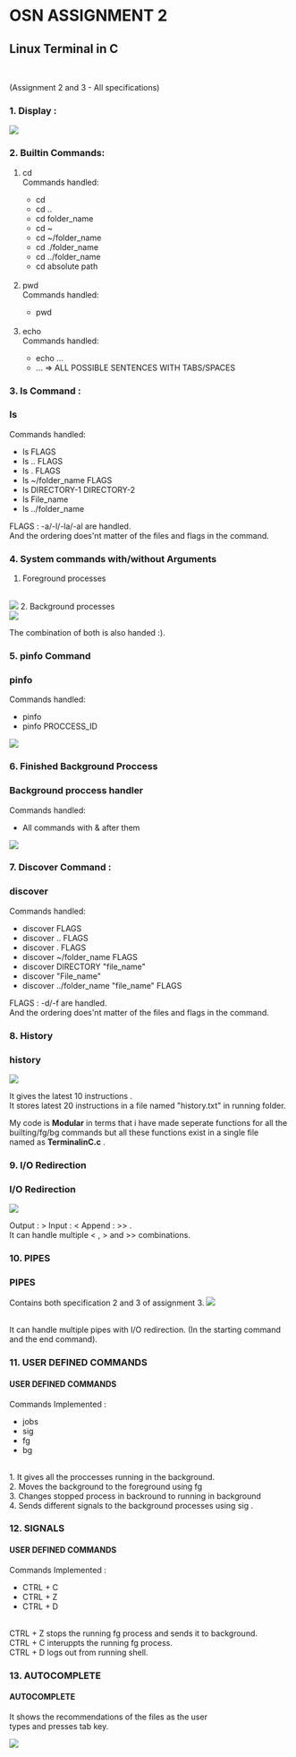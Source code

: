 # OSN ASSIGNMENT 2

## Linux Terminal in C
<br>

(Assignment 2 and 3 - All specifications)

### 1. Display :

<img src="./terminal.jpeg"></img>

### 2. Builtin Commands:
<ol>
<li>cd</li>
	Commands handled:
<ul>
<li>cd</li>
<li>cd ..</li>
<li>cd folder_name</li>
<li>cd ~</li>
<li>cd ~/folder_name</li>
<li>cd ./folder_name</li>
<li>cd ../folder_name</li>
<li>cd absolute path</li>
</ul>
<br>
<li>pwd</li>
Commands handled:
<ul>
<li>pwd</li>
</ul>
<br>
<li>echo</li>
Commands handled:
<ul>
<li>echo ...</li>
<li> ... => ALL POSSIBLE SENTENCES WITH TABS/SPACES</li>
</ul>
</ol>

### 3. ls Command :
<h3>ls</h3>
	Commands handled:
<ul>
<li>ls FLAGS</li>
<li>ls .. FLAGS</li>
<li>ls . FLAGS</li>
<li>ls ~/folder_name  FLAGS</li>
<li>ls DIRECTORY-1 DIRECTORY-2</li>
<li>ls File_name</li>
<li>ls ../folder_name</li>
</ul>

FLAGS : -a/-l/-la/-al are handled.<br> And the ordering does'nt matter of the files and flags in the command.

### 4. System commands with/without Arguments

1. Foreground processes
<br>
<img src="./fg.jpeg"></img>
2. Background processes
<br>
<img src="./bg.jpeg"></img>

The combination of both is also handed :).

### 5. pinfo Command

<h3>pinfo</h3>
Commands handled:
<ul>
<li>pinfo</li>
<li>pinfo PROCCESS_ID</li>
</ul>

<img src="./pinfo.jpeg"></img>

### 6. Finished Background Proccess

<h3>Background proccess handler</h3>
Commands handled:
<ul>
<li>All commands with & after them</li>
</ul>

<img src="./bg.jpeg"></img>

### 7. Discover Command :
<h3>discover</h3>
	Commands handled:
<ul>
<li>discover FLAGS</li>
<li>discover .. FLAGS</li>
<li>discover . FLAGS</li>
<li>discover ~/folder_name  FLAGS</li>
<li>discover DIRECTORY "file_name"</li>
<li>discover "File_name"</li>
<li>discover ../folder_name "file_name" FLAGS</li>
</ul>

FLAGS : -d/-f are handled.<br> And the ordering does'nt matter of the files and flags in the command.

### 8. History
<h3>history</h3>
<img src="./history.jpeg"></img> 

It gives the latest 10 instructions .<br> It stores latest 20 instructions in a file named "history.txt" in running folder.

My code is <b>Modular</b> in terms that i have made seperate functions for all the builting/fg/bg commands but all these functions exist in a single file 
<br> named as <b>TerminalinC.c</b> .

### 9. I/O Redirection
<h3>I/O Redirection</h3>
<img src="./io.jpeg"></img> 

Output : > Input : < Append : >> .
<br> It can handle multiple < , > and >> combinations.
<br>

### 10. PIPES
<h3>PIPES</h3>
Contains both specification 2 and 3 of assignment 3.
<img src="./pipe.jpeg"></img> 

<br> It can handle multiple pipes with I/O redirection. (In the starting command and the end command).

### 11. USER DEFINED COMMANDS
<h4>USER DEFINED COMMANDS</h4>
 
Commands Implemented : 
<ul>
<li>jobs</li>
<li>sig</li>
<li>fg</li>
<li>bg</li>
</ul>

<!-- <img src="userdef.jpeg"></img>  -->

<br>1. It gives all the proccesses running in the background.
<br>2. Moves the background to the foreground using fg
<br>3. Changes stopped process in backround to running in background
<br>4. Sends different signals to the background processes using sig .


### 12. SIGNALS
<h4>USER DEFINED COMMANDS</h4>
 
Commands Implemented : 
<ul>
<li>CTRL + C</li>
<li>CTRL + Z</li>
<li>CTRL + D</li>
</ul>

<!-- <img src="userdef.jpeg"></img>  -->

<br>CTRL + Z stops the running fg process and sends it to background.
<br>CTRL + C interuppts the running fg process.
<br>CTRL + D logs out from running shell.

### 13. AUTOCOMPLETE
<h4>AUTOCOMPLETE</h4>
 It shows the recommendations of the files as the user<br> types and presses tab key.

<img src="./auto.jpeg"></img> 
